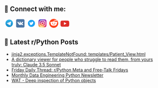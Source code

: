 ## 🔎 Connect with me:
[<img src="https://github.com/bullbesh/bullbesh/blob/main/images/Telegram.png" width="32" height="32" />](https://t.me/bullbesh)
[<img src="https://github.com/bullbesh/bullbesh/blob/main/images/VK.png" width="32" height="32" />](https://vk.com/bullbesh)
[<img src="https://github.com/bullbesh/bullbesh/blob/main/images/Twitter.png" width="32" height="32" />](https://twitter.com/bullbesh1)
[<img src="https://github.com/bullbesh/bullbesh/blob/main/images/Instagram.png" width="32" height="32" />](https://www.instagram.com/bullbesh)
[<img src="https://github.com/bullbesh/bullbesh/blob/main/images/Reddit.png" width="32" height="32" />](https://www.reddit.com/user/bullbesh)
[<img src="https://github.com/bullbesh/bullbesh/blob/main/images/YouTube.png" width="32" height="32" />](https://www.youtube.com/channel/UCtfjRs6uzgq5mfm8S06WTcg)

## 📕 Latest r/Python Posts
<!-- BLOG-POST-LIST:START -->
- [jinja2.exceptions.TemplateNotFound: templates/Patient_View.html](https://www.reddit.com/r/Python/comments/1echwyc/jinja2exceptionstemplatenotfound_templatespatient/)
- [A dictionary viewer for people who struggle to read them, from yours truly: Claude 3.5 Sonnet](https://www.reddit.com/r/Python/comments/1ecf886/a_dictionary_viewer_for_people_who_struggle_to/)
- [Friday Daily Thread: r/Python Meta and Free-Talk Fridays](https://www.reddit.com/r/Python/comments/1eca0qf/friday_daily_thread_rpython_meta_and_freetalk/)
- [Monthly Data Engineering Python Newsletter](https://www.reddit.com/r/Python/comments/1ec132n/monthly_data_engineering_python_newsletter/)
- [WAT - Deep inspection of Python objects](https://www.reddit.com/r/Python/comments/1ebzeh2/wat_deep_inspection_of_python_objects/)
<!-- BLOG-POST-LIST:END -->
